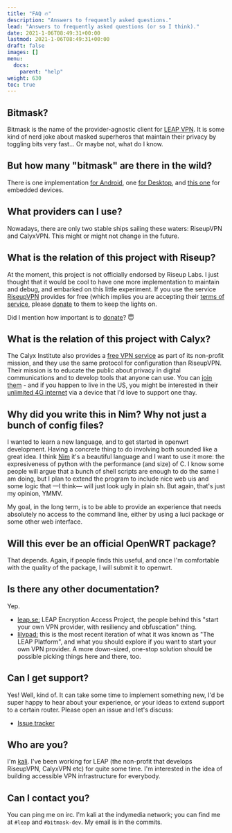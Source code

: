```yaml
---
title: "FAQ 🔥"
description: "Answers to frequently asked questions."
lead: "Answers to frequently asked questions (or so I think)."
date: 2021-1-06T08:49:31+00:00
lastmod: 2021-1-06T08:49:31+00:00
draft: false
images: []
menu:
  docs:
    parent: "help"
weight: 630
toc: true
---
```


## Bitmask?

Bitmask is the name of the provider-agnostic client for [LEAP
VPN](https://leap.se). It is some kind of nerd joke about masked superheros
that maintain their privacy by toggling bits very fast... Or maybe not, what do
I know.

## But how many "bitmask" are there in the wild?

There is one implementation [for
Android](https://0xacab.org/leap/bitmask_android), one [for
Desktop](https://0xacab.org/leap/bitmask-vpn), and [this
one](https://0xacab.org/kali/bitmask-openwrt) for embedded devices.

## What providers can I use?

Nowadays, there are only two stable ships sailing these waters: RiseupVPN and
CalyxVPN. This might or might not change in the future.

## What is the relation of this project with Riseup?

At the moment, this project is not officially endorsed by Riseup Labs. I just
thought that it would be cool to have one more implementation to maintain and
debug, and embarked on this little experiment. If you use the service
[RiseupVPN](https://riseup.net/en/vpn) provides for free (which implies you are
accepting their [terms of service](https://riseup.net/tos), please
[donate](https://riseup.net/vpn/donate) to them to keep the lights on.

Did I mention how important is to [donate](https://riseup.net/vpn/donate)? 😇

## What is the relation of this project with Calyx?

The Calyx Institute also provides a [free VPN service](https://calyx.net/) as
part of its non-profit mission, and they use the same protocol for
configuration than RiseupVPN. Their mission is to educate the public about
privacy in digital communications and to develop tools that anyone can use. You
can [join them](https://calyxinstitute.org/membership) - and if you happen to
live in the US, you might be interested in their [unlimited 4G
internet](https://calyxinstitute.org/membership/internet) via a device that I'd
love to support one thay.

## Why did you write this in Nim? Why not just a bunch of config files?

I wanted to learn a new language, and to get started in openwrt development.
Having a concrete thing to do involving both sounded like a great idea. I think
[Nim](https://nim-lang.org/) it's a beautiful language and I want to use it
more: the expresiveness of python with the performance (and size) of C. I know
some people will argue that a bunch of shell scripts are enough to do the same
I am doing, but I plan to extend the program to include nice web uis and some
logic that —I think— will just look ugly in plain sh. But again, that's just my
opinion, YMMV.

My goal, in the long term, is to be able to provide an experience that needs
absolutely no access to the command line, either by using a luci package or
some other web interface.

## Will this ever be an official OpenWRT package?

That depends. Again, if people finds this useful, and once I'm comfortable with
the quality of the package, I will submit it to openwrt.

## Is there any other documentation?

Yep. 

- [leap.se:](https://leap.se) LEAP Encryption Access Project, the people behind
  this "start your own VPN provider, with resiliency and obfuscation" thing.
- [lilypad:](https://0xacab.org/leap/container-platform/lilypad) this is the
  most recent iteration of what it was known as "The LEAP Platform", and what
  you should explore if you want to start your own VPN provider. A more
  down-sized, one-stop solution should be possible picking things here and
  there, too.

## Can I get support?

Yes! Well, kind of. It can take some time to implement something new, I'd be
super happy to hear about your experience, or your ideas to extend support to
a certain router. Please open an issue and let's discuss:

- [Issue tracker](https://0xacab.org/kali/bitmask-openwrt/)

## Who are you?

I'm [kali](https://0xacab.org/kali). I've been working for LEAP (the
non-profit that develops RiseupVPN, CalyxVPN etc) for quite some time. I'm
interested in the idea of building accessible VPN infrastructure for everybody.

## Can I contact you?

You can ping me on irc. I'm kali at the indymedia network; you can find me at
`#leap` and `#bitmask-dev`. My email is in the commits.

